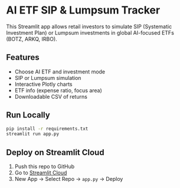 # AI ETF SIP & Lumpsum Tracker

This Streamlit app allows retail investors to simulate SIP (Systematic Investment Plan) or Lumpsum investments in global AI-focused ETFs (BOTZ, ARKQ, IRBO).

## Features
- Choose AI ETF and investment mode
- SIP or Lumpsum simulation
- Interactive Plotly charts
- ETF info (expense ratio, focus area)
- Downloadable CSV of returns

## Run Locally
```bash
pip install -r requirements.txt
streamlit run app.py
```

## Deploy on Streamlit Cloud
1. Push this repo to GitHub
2. Go to [Streamlit Cloud](https://streamlit.io/cloud)
3. New App → Select Repo → `app.py` → Deploy
